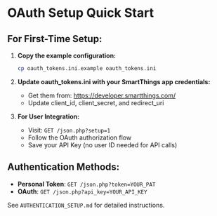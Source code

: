 # OAuth Setup Quick Start

## For First-Time Setup:

1. **Copy the example configuration:**
   ```bash
   cp oauth_tokens.ini.example oauth_tokens.ini
   ```

2. **Update oauth_tokens.ini with your SmartThings app credentials:**
   - Get them from: https://developer.smartthings.com/
   - Update client_id, client_secret, and redirect_uri

3. **For User Integration:**
   - Visit: `GET /json.php?setup=1`
   - Follow the OAuth authorization flow
   - Save your API Key (no user ID needed for API calls)

## Authentication Methods:

- **Personal Token**: `GET /json.php?token=YOUR_PAT`
- **OAuth**: `GET /json.php?api_key=YOUR_API_KEY`

See `AUTHENTICATION_SETUP.md` for detailed instructions.
